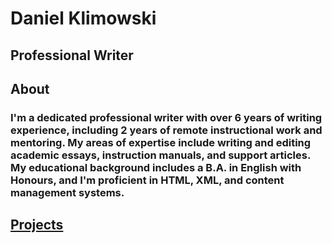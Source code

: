 # Daniel Klimowski
## Professional Writer

## About
### I'm a dedicated professional writer with over 6 years of writing experience, including 2 years of remote instructional work and mentoring. My areas of expertise include writing and editing academic essays, instruction manuals, and support articles. My educational background includes a B.A. in English with Honours, and I'm proficient in HTML, XML, and content management systems.
## [Projects](https://danielklimowski.github.io/projects)
